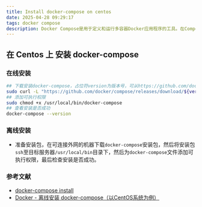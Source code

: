 ```yaml
---
title: Install docker-compose on centos
date: 2025-04-28 09:29:17
tags: docker compose
description: Docker Compose是用于定义和运行多容器Docker应用程序的工具。在Compose中，可以使用YAML文件来配置应用程序的服务。 然后运行一条命令，即可从配置中创建并启动所有服务。 使用Compose可在一台主计算机上方便地协调多个容器映像。
---
```


## 在 Centos 上 安装 docker-compose

### 在线安装

  ```bash
  ## 下载安装docker-compose，占位符version为版本号，可从https://github.com/docker/compose/releases查阅选择
  sudo curl -L "https://github.com/docker/compose/releases/download/${version}/docker-compose-$(uname -s)-$(uname -m)" -o /usr/local/bin/docker-compose
  ## 添加可执行权限
  sudo chmod +x /usr/local/bin/docker-compose
  ## 查看安装是否成功
  docker-compose --version
  ```

### 离线安装
  
* 准备安装包，在可连接外网的机器下载```docker-compose```安装包，然后将安装包```ssh```至目标服务器```/usr/local/bin```目录下，然后为```docker-compose```文件添加可执行权限，最后检查安装是否成功。

### 参考文献

* [docker-compose install](https://docs.docker.com/compose/install/)
* [Docker - 离线安装 docker-compose（以CentOS系统为例）](https://www.hangge.com/blog/cache/detail_2469.html)
